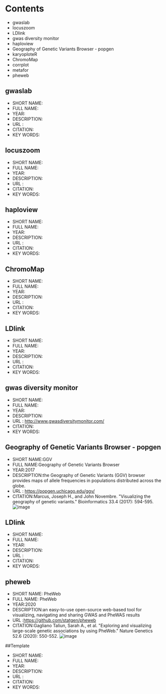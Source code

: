 # Contents
- gwaslab
- locuszoom
- LDlink
- gwas diversity monitor
- haploview
- Geography of Genetic Variants Browser - popgen
- karyoploteR 
- ChromoMap
- corrplot
- metafor
- pheweb


## gwaslab
- SHORT NAME:
- FULL NAME:
- YEAR:
- DESCRIPTION:
- URL :
- CITATION:
- KEY WORDS:

## locuszoom
- SHORT NAME:
- FULL NAME:
- YEAR:
- DESCRIPTION:
- URL :
- CITATION:
- KEY WORDS:

## haploview
- SHORT NAME:
- FULL NAME:
- YEAR:
- DESCRIPTION:
- URL :
- CITATION:
- KEY WORDS:

## ChromoMap
- SHORT NAME:
- FULL NAME:
- YEAR:
- DESCRIPTION:
- URL :
- CITATION:
- KEY WORDS:

## LDlink
- SHORT NAME:
- FULL NAME:
- YEAR:
- DESCRIPTION:
- URL :
- CITATION:
- KEY WORDS:

## gwas diversity monitor
- SHORT NAME:
- FULL NAME:
- YEAR:
- DESCRIPTION:
- URL : http://www.gwasdiversitymonitor.com/
- CITATION:
- KEY WORDS:

## Geography of Genetic Variants Browser - popgen
- SHORT NAME:GGV
- FULL NAME:Geography of Genetic Variants Browser
- YEAR:2017
- DESCRIPTION:the Geography of Genetic Variants (GGV) browser provides maps of allele frequencies in populations distributed across the globe.
- URL : https://popgen.uchicago.edu/ggv/
- CITATION:Marcus, Joseph H., and John Novembre. "Visualizing the geography of genetic variants." Bioinformatics 33.4 (2017): 594-595.
![image](https://user-images.githubusercontent.com/40289485/192709590-f7c7ce1e-2a4e-4f0e-aec5-3e17b65b45c9.png)

## LDlink
- SHORT NAME:
- FULL NAME:
- YEAR:
- DESCRIPTION:
- URL :
- CITATION:
- KEY WORDS:

## pheweb
- SHORT NAME: PheWeb 
- FULL NAME: PheWeb 
- YEAR:2020
- DESCRIPTION:an easy-to-use open-source web-based tool for visualizing, navigating and sharing GWAS and PheWAS results
- URL :https://github.com/statgen/pheweb
- CITATION:Gagliano Taliun, Sarah A., et al. "Exploring and visualizing large-scale genetic associations by using PheWeb." Nature Genetics 52.6 (2020): 550-552.
![image](https://user-images.githubusercontent.com/40289485/192709403-e195ff26-6765-4ce1-85c6-58c64bb274d5.png)


##Template
- SHORT NAME:
- FULL NAME:
- YEAR:
- DESCRIPTION:
- URL :
- CITATION:
- KEY WORDS:
